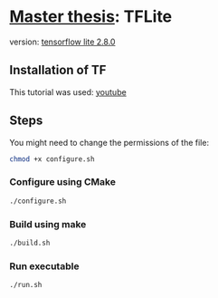 # [Master thesis](https://github.com/Sara980710/master_thesis): TFLite
version: [tensorflow lite 2.8.0](https://github.com/tensorflow/tensorflow/releases/tag/v2.8.0)

## Installation of TF
This tutorial was used: [youtube](https://www.youtube.com/playlist?list=PLYV_j9XEhvorTV-ClcNA2xUb5YsdUHgRX)

## Steps
You might need to change the permissions of the file: 
````bash
chmod +x configure.sh
````
### Configure using CMake
````bash
./configure.sh
````
### Build using make
````bash
./build.sh
````
### Run executable
````bash
./run.sh
````
